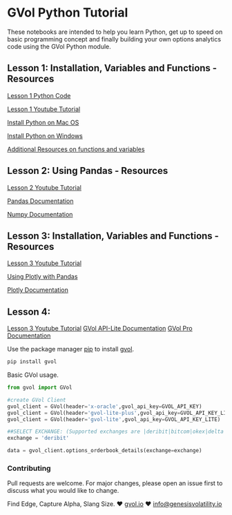 # GVol Python Tutorial

These notebooks are intended to help you learn Python, get up to speed on basic programming concept and finally building your own options analytics code using the GVol Python module.

## Lesson 1: Installation, Variables and Functions - Resources

[Lesson 1 Python Code](https://github.com/genesis-volatility/python-tutorial/blob/master/GVol%20%3C%3E%20Python%20Part%201%20-%20Variables%20and%20Functions.ipynb)

[Lesson 1 Youtube Tutorial](https://youtu.be/X0Pzw8jTiFM)

[Install Python on Mac OS](https://docs.python-guide.org/starting/install3/osx/)

[Install Python on Windows](https://www.python.org/)

[Additional Resources on functions and variables](https://www.w3schools.com/python/python_functions.asp)

## Lesson 2: Using Pandas - Resources

[Lesson 2 Youtube Tutorial](https://youtu.be/GkYFpGNxl_Y)

[Pandas Documentation](https://docs.python-guide.org/starting/install3/osx/)

[Numpy Documentation](https://numpy.org/doc/)

## Lesson 3: Installation, Variables and Functions - Resources

[Lesson 3 Youtube Tutorial](https://youtu.be/LqkLYd1xszM)

[Using Plotly with Pandas](https://docs.python-guide.org/starting/install3/osx/)

[Plotly Documentation](https://plotly.com/python/getting-started/)

## Lesson 4:

[Lesson 3 Youtube Tutorial](https://youtu.be/2QTTF0gSRyg)
[GVol API-Lite Documentation](https://docs-lite.gvol.io/)
[GVol Pro Documentation](https://docs.gvol.io/)

Use the package manager [pip](https://pip.pypa.io/en/stable/) to install [gvol](https://pypi.org/project/gvol/).

```bash
pip install gvol
```

Basic GVol usage.

```python
from gvol import GVol

#create GVol Client
gvol_client = GVol(header='x-oracle',gvol_api_key=GVOL_API_KEY)
gvol_client = GVol(header='gvol-lite-plus',gvol_api_key=GVOL_API_KEY_LITE_PLUS)
gvol_client = GVol(header='gvol-lite',gvol_api_key=GVOL_API_KEY_LITE)

##SELECT EXCHANGE: (Supported exchanges are |deribit|bitcom|okex|delta|)
exchange = 'deribit'

data = gvol_client.options_orderbook_details(exchange=exchange)

```

### Contributing

Pull requests are welcome. For major changes, please open an issue first to discuss what you would like to change.

Find Edge, Capture Alpha, Slang Size.
:heart: [gvol.io](www.gvol.io) :heart:
info@genesisvolatility.io
